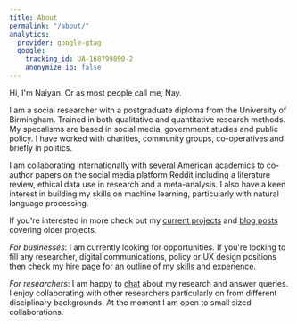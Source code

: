 ```yaml
---
title: About
permalink: "/about/"
analytics:
  provider: google-gtag
  google:
    tracking_id: UA-168799890-2
    anonymize_ip: false
---
```


Hi, I'm Naiyan. Or as most people call me, Nay.

I am a social researcher with a postgraduate diploma from the University of Birmingham. Trained in both qualitative and quantitative research methods. My specalisms are based in social media, government studies and public policy. I have worked with charities, community groups, co-operatives and briefly in politics.

I am collaborating internationally with several American academics to co-author papers on the social media platform Reddit including a literature review, ethical data use in research and a meta-analysis. I also have a keen interest in building my skills on machine learning, particularly with natural language processing.

If you're interested in more check out my [current projects](/_pages/projects) and [blog posts](/categories/) covering older projects.

*For businesses*: I am currently looking for opportunities. If you're looking to fill any researcher, digital communications, policy or UX design positions then check my [hire](/_pages/hire-me/) page for an outline of my skills and experience.

*For researchers*: I am happy to [chat](/_pages/contact/) about my research and answer queries. I enjoy collaborating with other researchers particularly on from different disciplinary backgrounds. At the moment I am open to small sized collaborations.
